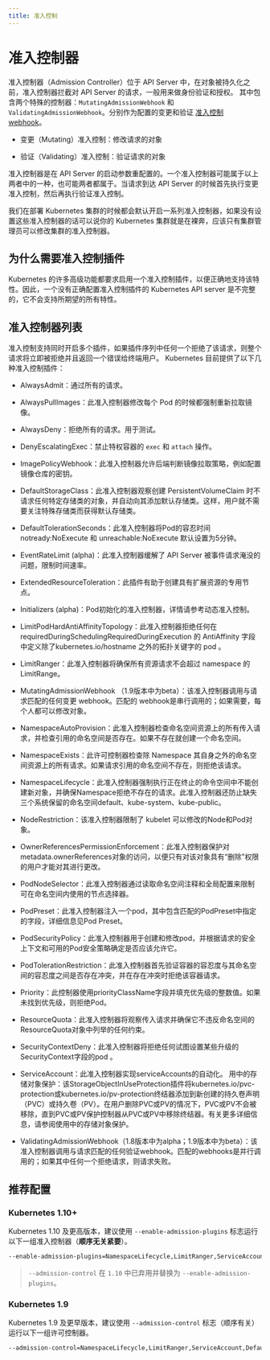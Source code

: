 ```yaml
---
title: 准入控制
---
```


# 准入控制器
准入控制器（Admission Controller）位于 API Server 中，在对象被持久化之前，准入控制器拦截对 API Server 的请求，一般用来做身份验证和授权。
其中包含两个特殊的控制器：`MutatingAdmissionWebhook` 和 `ValidatingAdmissionWebhook`。分别作为配置的变更和验证
[准入控制 webhook](https://kubernetes.io/docs/reference/access-authn-authz/extensible-admission-controllers/#admission-webhooks)。

- 变更（Mutating）准入控制：修改请求的对象

- 验证（Validating）准入控制：验证请求的对象

准入控制器是在 API Server 的启动参数重配置的。一个准入控制器可能属于以上两者中的一种，也可能两者都属于。当请求到达 API Server 的时候首先执行变更准入控制，然后再执行验证准入控制。

我们在部署 Kubernetes 集群的时候都会默认开启一系列准入控制器，如果没有设置这些准入控制器的话可以说你的 Kubernetes 集群就是在裸奔，应该只有集群管理员可以修改集群的准入控制器。

## 为什么需要准入控制插件
Kubernetes 的许多高级功能都要求启用一个准入控制插件，以便正确地支持该特性。因此，一个没有正确配置准入控制插件的 Kubernetes API server 是不完整的，它不会支持所期望的所有特性。
## 准入控制器列表
准入控制支持同时开启多个插件，如果插件序列中任何一个拒绝了该请求，则整个请求将立即被拒绝并且返回一个错误给终端用户。
Kubernetes 目前提供了以下几种准入控制插件：
- AlwaysAdmit：通过所有的请求。
- AlwaysPullImages：此准入控制器修改每个 Pod 的时候都强制重新拉取镜像。
- AlwaysDeny：拒绝所有的请求。用于测试。
- DenyEscalatingExec：禁止特权容器的 `exec` 和 `attach` 操作。
- ImagePolicyWebhook：此准入控制器允许后端判断镜像拉取策略，例如配置镜像仓库的密钥。
- DefaultStorageClass：此准入控制器观察创建 PersistentVolumeClaim 时不请求任何特定存储类的对象，并自动向其添加默认存储类。这样，用户就不需要关注特殊存储类而获得默认存储类。
- DefaultTolerationSeconds：此准入控制器将Pod的容忍时间 notready:NoExecute 和 unreachable:NoExecute 默认设置为5分钟。
- EventRateLimit (alpha)：此准入控制器缓解了 API Server 被事件请求淹没的问题，限制时间速率。
- ExtendedResourceToleration：此插件有助于创建具有扩展资源的专用节点。

- Initializers (alpha)：Pod初始化的准入控制器，详情请参考动态准入控制。
- LimitPodHardAntiAffinityTopology：此准入控制器拒绝任何在 requiredDuringSchedulingRequiredDuringExecution 的 AntiAffinity 字段中定义除了kubernetes.io/hostname 之外的拓扑关键字的 pod 。
- LimitRanger：此准入控制器将确保所有资源请求不会超过 namespace 的 LimitRange。
- MutatingAdmissionWebhook （1.9版本中为beta）：该准入控制器调用与请求匹配的任何变更 webhook。匹配的 webhook是串行调用的；如果需要，每个人都可以修改对象。
- NamespaceAutoProvision：此准入控制器检查命名空间资源上的所有传入请求，并检查引用的命名空间是否存在。如果不存在就创建一个命名空间。
- NamespaceExists：此许可控制器检查除 Namespace 其自身之外的命名空间资源上的所有请求。如果请求引用的命名空间不存在，则拒绝该请求。
- NamespaceLifecycle：此准入控制器强制执行正在终止的命令空间中不能创建新对象，并确保Namespace拒绝不存在的请求。此准入控制器还防止缺失三个系统保留的命名空间default、kube-system、kube-public。
- NodeRestriction：该准入控制器限制了 kubelet 可以修改的Node和Pod对象。
- OwnerReferencesPermissionEnforcement：此准入控制器保护对metadata.ownerReferences对象的访问，以便只有对该对象具有“删除”权限的用户才能对其进行更改。
- PodNodeSelector：此准入控制器通过读取命名空间注释和全局配置来限制可在命名空间内使用的节点选择器。
- PodPreset：此准入控制器注入一个pod，其中包含匹配的PodPreset中指定的字段，详细信息见Pod Preset。
- PodSecurityPolicy：此准入控制器用于创建和修改pod，并根据请求的安全上下文和可用的Pod安全策略确定是否应该允许它。
- PodTolerationRestriction：此准入控制器首先验证容器的容忍度与其命名空间的容忍度之间是否存在冲突，并在存在冲突时拒绝该容器请求。
- Priority：此控制器使用priorityClassName字段并填充优先级的整数值。如果未找到优先级，则拒绝Pod。
- ResourceQuota：此准入控制器将观察传入请求并确保它不违反命名空间的ResourceQuota对象中列举的任何约束。
- SecurityContextDeny：此准入控制器将拒绝任何试图设置某些升级的SecurityContext字段的pod 。
- ServiceAccount：此准入控制器实现serviceAccounts的自动化。
用中的存储对象保护：该StorageObjectInUseProtection插件将kubernetes.io/pvc-protection或kubernetes.io/pv-protection终结器添加到新创建的持久卷声明（PVC）或持久卷（PV）。在用户删除PVC或PV的情况下，PVC或PV不会被移除，直到PVC或PV保护控制器从PVC或PV中移除终结器。有关更多详细信息，请参阅使用中的存储对象保护。
- ValidatingAdmissionWebhook（1.8版本中为alpha；1.9版本中为beta）：该准入控制器调用与请求匹配的任何验证webhook。匹配的webhooks是并行调用的；如果其中任何一个拒绝请求，则请求失败。

## 推荐配置
### Kubernetes 1.10+
Kubernetes 1.10 及更高版本，建议使用 `--enable-admission-plugins` 标志运行以下一组准入控制器（**顺序无关紧要**）。
```sh
--enable-admission-plugins=NamespaceLifecycle,LimitRanger,ServiceAccount,DefaultStorageClass,DefaultTolerationSeconds,MutatingAdmissionWebhook,ValidatingAdmissionWebhook,ResourceQuota
```

> `--admission-control` 在 `1.10` 中已弃用并替换为 `--enable-admission-plugins`。

### Kubernetes 1.9
Kubernetes 1.9 及更早版本，建议使用 `--admission-control` 标志（顺序有关）运行以下一组许可控制器。
```sh
--admission-control=NamespaceLifecycle,LimitRanger,ServiceAccount,DefaultStorageClass,DefaultTolerationSeconds,MutatingAdmissionWebhook,ValidatingAdmissionWebhook,ResourceQuota
```
